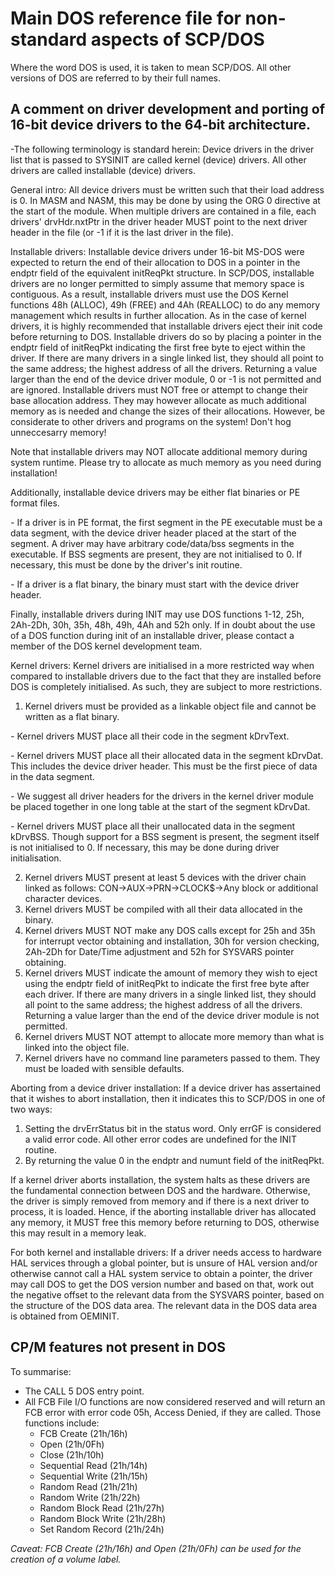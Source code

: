 # Main DOS reference file for non-standard aspects of SCP/DOS
Where the word DOS is used, it is taken to mean SCP/DOS. All other versions of DOS are referred to by their full names.
## A comment on driver development and porting of 16-bit device drivers to the 64-bit architecture.
-The following terminology is standard herein: Device drivers in the driver list that is passed to SYSINIT are called kernel (device) drivers. All other drivers are called installable (device) drivers.

General intro:
All device drivers must be written such that their load address is 0. In MASM and NASM, this may be done by using the ORG 0 directive at the start of the module. When multiple drivers are contained in a file, each drivers' drvHdr.nxtPtr in the driver header MUST point to the next driver header in the file (or -1 if it is the last driver in the file).

Installable drivers:
Installable device drivers under 16-bit MS-DOS were expected to return the end of their allocation to DOS in a pointer in the endptr field of the equivalent initReqPkt structure. In SCP/DOS, installable drivers are no longer permitted to simply assume that memory space is contiguous. As a result, installable drivers must use the DOS Kernel functions 48h (ALLOC), 49h (FREE) and 4Ah (REALLOC) to do any memory management which results in further allocation. As in the case of kernel drivers, it is highly recommended that installable drivers eject their init code before returning to DOS. Installable drivers do so by placing a pointer in the endptr field of initReqPkt indicating the first free byte to eject within the driver. If there are many drivers in a single linked list, they should all point to the same address; the highest address of all the drivers. Returning a value larger than the end of the device driver module, 0 or -1 is not permitted and are ignored. Installable drivers must NOT free or attempt to change their base allocation address. They may however allocate as much additional memory as is needed and change the sizes of their allocations. However, be considerate to other drivers and programs on the system! Don't hog unneccesarry memory! 

Note that installable drivers may NOT allocate additional memory during system runtime. Please try to allocate as much memory as you need during installation!

Additionally, installable device drivers may be either flat binaries or PE format files.

*-* If a driver is in PE format, the first segment in the PE executable must be a data segment, with the device driver header placed at the start of the segment. A driver may have arbitrary code/data/bss segments in the executable. If BSS segments are present, they are not initialised to 0. If necessary, this must be done by the driver's init routine.

*-* If a driver is a flat binary, the binary must start with the device driver header.

Finally, installable drivers during INIT may use DOS functions 1-12, 25h, 2Ah-2Dh, 30h, 35h, 48h, 49h, 4Ah and 52h only. If in doubt about the use of a DOS function during init of an installable driver, please contact a member of the DOS kernel development team.

Kernel drivers:
Kernel drivers are initialised in a more restricted way when compared to installable drivers due to the fact that they are installed before DOS is completely initialised. As such, they are subject to more restrictions. 
1) Kernel drivers must be provided as a linkable object file and cannot be written as a flat binary. 

*-* Kernel drivers MUST place all their code in the segment kDrvText.

*-* Kernel drivers MUST place all their allocated data in the segment kDrvDat.  This includes the device driver header. This must be the first piece of data in the data segment.

*-* We suggest all driver headers for the drivers in the kernel driver module be placed together in one long table at the start of the segment kDrvDat.

*-* Kernel drivers MUST place all their unallocated data in the segment kDrvBSS. Though support for a BSS segment is present, the segment itself is not initialised to 0. If necessary, this may be done during driver initialisation.

2) Kernel drivers MUST present at least 5 devices with the driver chain linked as follows:
    CON->AUX->PRN->CLOCK$->Any block or additional character devices.
3) Kernel drivers MUST be compiled with all their data allocated in the binary.
4) Kernel drivers MUST NOT make any DOS calls except for 25h and 35h for interrupt vector obtaining and installation, 30h for version checking, 2Ah-2Dh for Date/Time adjustment and 52h for SYSVARS pointer obtaining.
5) Kernel drivers MUST indicate the amount of memory they wish to eject using the endptr field of initReqPkt to indicate the first free byte after each driver. If there are many drivers in a single linked list, they should all point to the same address; the highest address of all the drivers. Returning a value larger than the end of the device driver module is not permitted.
6) Kernel drivers MUST NOT attempt to allocate more memory than what is linked into the object file.
7) Kernel drivers have no command line parameters passed to them. They must
be loaded with sensible defaults.

Aborting from a device driver installation:
If a device driver has assertained that it wishes to abort installation, then it indicates this to SCP/DOS in one of two ways:

1) Setting the drvErrStatus bit in the status word. Only errGF is considered a valid error code. All other error codes are undefined for the INIT routine. 
2) By returning the value 0 in the endptr and numunt field of the initReqPkt. 

If a kernel driver aborts installation, the system halts as these drivers are the fundamental connection between DOS and the hardware.
Otherwise, the driver is simply removed from memory and if there is a next driver to process, it is loaded. Hence, if the aborting installable driver has allocated any memory, it MUST free this memory before returning to DOS, otherwise this may result in a memory leak. 

For both kernel and installable drivers:
If a driver needs access to hardware HAL services through a global pointer, but is unsure of HAL version and/or otherwise cannot call a HAL system service to obtain a pointer, the driver may call DOS to get the DOS version number and based on that, work out the negative offset to the relevant data from the SYSVARS pointer, based on the structure of the DOS data area. The relevant data in the DOS data area is obtained from OEMINIT.

## CP/M features not present in DOS
To summarise: 
- The CALL 5 DOS entry point.
- All FCB File I/O functions are now considered reserved and will return an FCB error with error code 05h, Access Denied, if they are called. Those functions include:
  - FCB Create (21h/16h)
  - Open (21h/0Fh)
  - Close (21h/10h)
  - Sequential Read (21h/14h)
  - Sequential Write (21h/15h)
  - Random Read (21h/21h)
  - Random Write (21h/22h)
  - Random Block Read (21h/27h)
  - Random Block Write (21h/28h)
  - Set Random Record (21h/24h)
 
_Caveat: FCB Create (21h/16h) and Open (21h/0Fh) can be used for the creation of a volume label._

